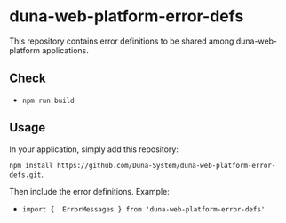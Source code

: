 # duna-web-platform-error-defs

This repository contains error definitions to be shared among duna-web-platform applications.

## Check

- `npm run build`

## Usage

In your application, simply add this repository:

`npm install https://github.com/Duna-System/duna-web-platform-error-defs.git`.

Then include the error definitions. Example:

- `import {  ErrorMessages } from 'duna-web-platform-error-defs'`

